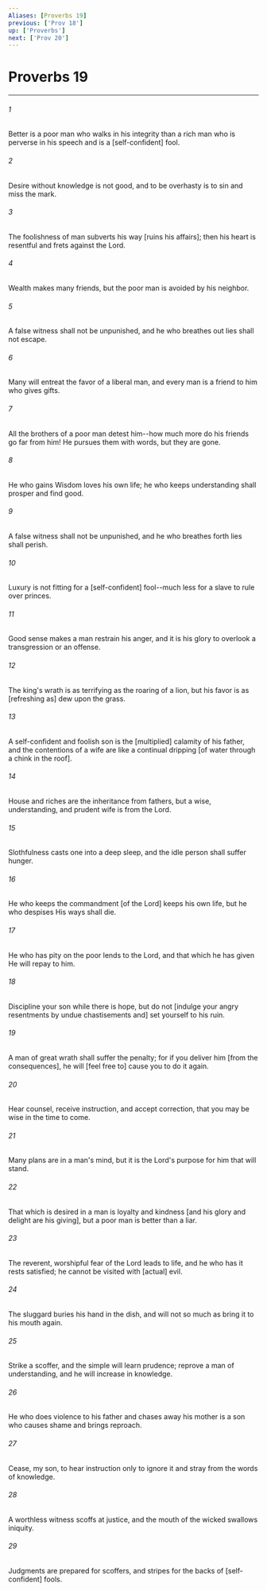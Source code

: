 ```yaml
---
Aliases: [Proverbs 19]
previous: ['Prov 18']
up: ['Proverbs']
next: ['Prov 20']
---
```

# Proverbs 19

***














###### 1 






Better is a poor man who walks in his integrity than a rich man who is perverse in his speech and is a [self-confident] fool. 













###### 2 






Desire without knowledge is not good, and to be overhasty is to sin and miss the mark. 













###### 3 






The foolishness of man subverts his way [ruins his affairs]; then his heart is resentful and frets against the Lord. 













###### 4 






Wealth makes many friends, but the poor man is avoided by his neighbor. 













###### 5 






A false witness shall not be unpunished, and he who breathes out lies shall not escape. 













###### 6 






Many will entreat the favor of a liberal man, and every man is a friend to him who gives gifts. 













###### 7 






All the brothers of a poor man detest him--how much more do his friends go far from him! He pursues them with words, but they are gone. 













###### 8 






He who gains Wisdom loves his own life; he who keeps understanding shall prosper and find good. 













###### 9 






A false witness shall not be unpunished, and he who breathes forth lies shall perish. 













###### 10 






Luxury is not fitting for a [self-confident] fool--much less for a slave to rule over princes. 













###### 11 






Good sense makes a man restrain his anger, and it is his glory to overlook a transgression or an offense. 













###### 12 






The king's wrath is as terrifying as the roaring of a lion, but his favor is as [refreshing as] dew upon the grass. 













###### 13 






A self-confident and foolish son is the [multiplied] calamity of his father, and the contentions of a wife are like a continual dripping [of water through a chink in the roof]. 













###### 14 






House and riches are the inheritance from fathers, but a wise, understanding, and prudent wife is from the Lord. 













###### 15 






Slothfulness casts one into a deep sleep, and the idle person shall suffer hunger. 













###### 16 






He who keeps the commandment [of the Lord] keeps his own life, but he who despises His ways shall die. 













###### 17 






He who has pity on the poor lends to the Lord, and that which he has given He will repay to him. 













###### 18 






Discipline your son while there is hope, but do not [indulge your angry resentments by undue chastisements and] set yourself to his ruin. 













###### 19 






A man of great wrath shall suffer the penalty; for if you deliver him [from the consequences], he will [feel free to] cause you to do it again. 













###### 20 






Hear counsel, receive instruction, and accept correction, that you may be wise in the time to come. 













###### 21 






Many plans are in a man's mind, but it is the Lord's purpose for him that will stand. 













###### 22 






That which is desired in a man is loyalty and kindness [and his glory and delight are his giving], but a poor man is better than a liar. 













###### 23 






The reverent, worshipful fear of the Lord leads to life, and he who has it rests satisfied; he cannot be visited with [actual] evil. 













###### 24 






The sluggard buries his hand in the dish, and will not so much as bring it to his mouth again. 













###### 25 






Strike a scoffer, and the simple will learn prudence; reprove a man of understanding, and he will increase in knowledge. 













###### 26 






He who does violence to his father and chases away his mother is a son who causes shame and brings reproach. 













###### 27 






Cease, my son, to hear instruction only to ignore it and stray from the words of knowledge. 













###### 28 






A worthless witness scoffs at justice, and the mouth of the wicked swallows iniquity. 













###### 29 






Judgments are prepared for scoffers, and stripes for the backs of [self-confident] fools.
